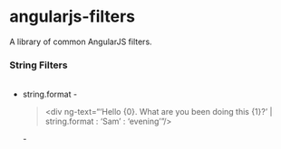 <h1 id="angularjs-filters">angularjs-filters</h1>

<p>A library of common AngularJS filters.</p>

<h3 id="string-filters">String Filters</h3>

<p></p><ul> <br>
<li>string.format -  <br><p></p>

<blockquote>
  <p>&lt;div ng-text=“‘Hello {0}. What are you been doing this {1}?’ | string.format : ‘Sam’ : ‘evening’”/&gt;</p></blockquote></li>
   -  <br>
  </ul><p></p>